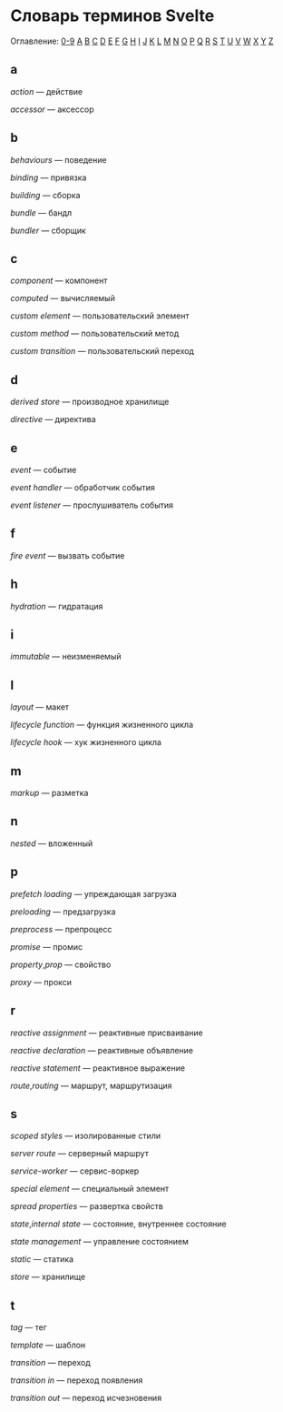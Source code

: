 # Словарь терминов Svelte

Оглавление: [0-9](#0-9) [A](#a) [B](#b) [C](#c) [D](#d) [E](#e) [F](#f) [G](#g) [H](#h) [I](#i) [J](#j) [K](#k) [L](#l) [M](#m) [N](#n) [O](#o) [P](#p) [Q](#q) [R](#r) [S](#s) [T](#t) [U](#u) [V](#v) [W](#w) [X](#x) [Y](#y) [Z](#z)

## a
*action* — действие

*accessor* — аксессор

## b

*behaviours* — поведение

*binding* — привязка

*building*  — сборка 

*bundle* — бандл

*bundler* — сборщик

## c
*component* — компонент

*computed* — вычисляемый

*сustom element* — пользовательский элемент

*сustom method* — пользовательский метод

*сustom transition* — пользовательский переход

## d
*derived store* — производное хранилище

*directive* — директива

## e
*event* — событие

*event handler* — обработчик события

*event listener* — прослушиватель события

## f
*fire event* — вызвать событие

## h
*hydration* — гидратация

## i
*immutable* — неизменяемый

## l
*layout* — макет

*lifecycle function* — функция жизненного цикла

*lifecycle hook* — хук жизненного цикла

## m
*markup* — разметка

## n
*nested* — вложенный

## p
*prefetch loading* — упреждающая загрузка 

*preloading* — предзагрузка 

*preprocess* — препроцесс 

*promise* — промис

*property*,*prop* — свойство

*proxy* — прокси

## r
*reactive assignment* — реактивные присваивание

*reactive declaration* — реактивные объявление

*reactive statement* — реактивное выражение

*route*,*routing* — маршрут, маршрутизация

## s
*scoped styles* — изолированные стили

*server route* — серверный маршрут

*service-worker* — сервис-воркер

*special element* — специальный элемент

*spread properties* — развертка свойств

*state*,*internal state* — состояние, внутреннее состояние

*state management* — управление состоянием

*static* — статика

*store* — хранилище

## t
*tag* — тег

*template* — шаблон

*transition* — переход

*transition in* — переход появления

*transition out* — переход исчезновения